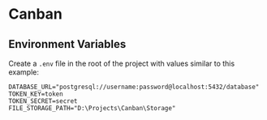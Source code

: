 # Canban

## Environment Variables

Create a `.env` file in the root of the project with values similar to this example:

```dotenv
DATABASE_URL="postgresql://username:password@localhost:5432/database"
TOKEN_KEY=token
TOKEN_SECRET=secret
FILE_STORAGE_PATH="D:\Projects\Canban\Storage"
```
